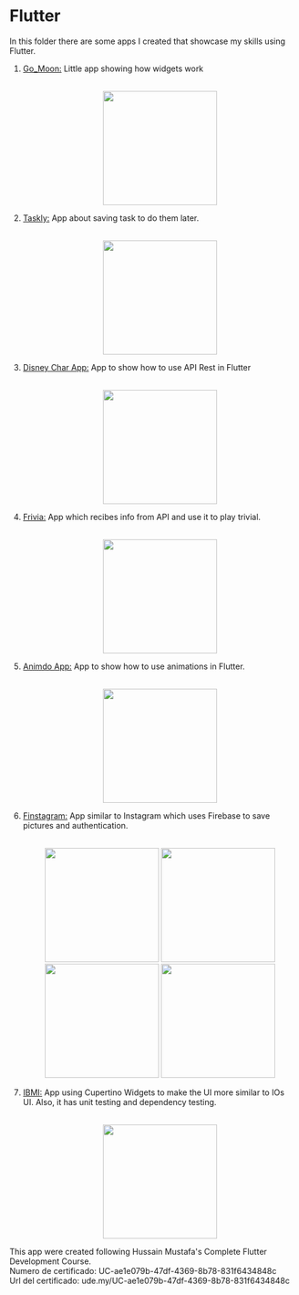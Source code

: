 # Flutter
In this folder there are some apps I created that showcase my skills using Flutter. 
1. [Go_Moon:](go_moon) Little app showing how widgets work
  <br></br><p align="center"><img src="go_moon/assets/git/mainScreen.png" width="200"></p>
3. [Taskly:](taskly) App about saving task to do them later.
   <br></br><p align="center"><img src="taskly/assets/git/mainScreen.png" width="200"></p>
5. [Disney Char App:](disneycharapp) App to show how to use API Rest in Flutter
   <br></br><p align="center"><img src="disneycharapp/assets/git/mainScreen.png" width="200"></p>
7. [Frivia:](friviaa) App which recibes info from API and use it to play trivial.
   <br></br><p align="center"><img src="friviaa/assets/git/mainScreen.png" width="200"></p>
9. [Animdo App:](animdo) App to show how to use animations in Flutter.
    <br></br><p align="center"><img src="animdo/assets/git/mainScreen.png" width="200"></p>
11. [Finstagram:](finstagram) App similar to Instagram which uses Firebase to save pictures and authentication.
    <br></br><p align="center"><img src="finstagram/assets/readme/mainScreen.png" width="200"> <img src="finstagram/assets/readme/register.png" width="200"><img src="finstagram/assets/readme/feed.png" width="200"> <img src="finstagram/assets/readme/profile.png" width="200"></p>
13. [IBMI:](ibmi) App using Cupertino Widgets to make the UI more similar to IOs UI. Also, it has unit testing and dependency testing.
    <br></br><p align="center"><img src="ibmi/assets/git/mainScreen.png" width="200"></p>

This app were created following Hussain Mustafa's Complete Flutter Development Course. <br>
Numero de certificado: UC-ae1e079b-47df-4369-8b78-831f6434848c  <br>
Url del certificado: ude.my/UC-ae1e079b-47df-4369-8b78-831f6434848c
